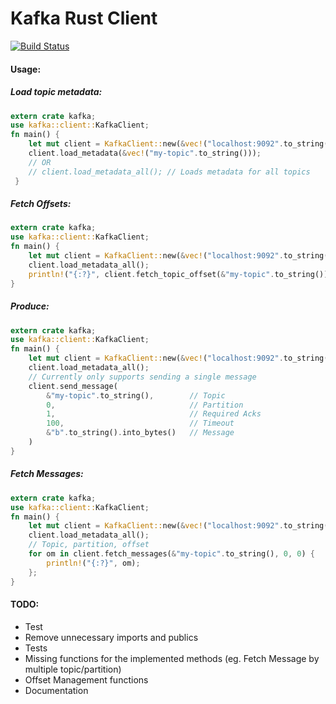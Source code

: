 # Kafka Rust Client

[![Build Status](https://travis-ci.org/spicavigo/kafka-rust.svg?branch=master)](https://travis-ci.org/spicavigo/kafka-rust)

#### Usage:

##### Load topic metadata:

```rust
extern crate kafka;
use kafka::client::KafkaClient;
fn main() {
    let mut client = KafkaClient::new(&vec!("localhost:9092".to_string()));
    client.load_metadata(&vec!("my-topic".to_string()));
    // OR
    // client.load_metadata_all(); // Loads metadata for all topics
 }
```
##### Fetch Offsets:

```rust
extern crate kafka;
use kafka::client::KafkaClient;
fn main() {
    let mut client = KafkaClient::new(&vec!("localhost:9092".to_string()));
    client.load_metadata_all();
    println!("{:?}", client.fetch_topic_offset(&"my-topic".to_string()));
}
```
##### Produce:

```rust
extern crate kafka;
use kafka::client::KafkaClient;
fn main() {
    let mut client = KafkaClient::new(&vec!("localhost:9092".to_string()));
    client.load_metadata_all();
    // Currently only supports sending a single message
    client.send_message(
        &"my-topic".to_string(),        // Topic
        0,                              // Partition
        1,                              // Required Acks
        100,                            // Timeout
        &"b".to_string().into_bytes()   // Message
    )
}
```

##### Fetch Messages:

```rust
extern crate kafka;
use kafka::client::KafkaClient;
fn main() {
    let mut client = KafkaClient::new(&vec!("localhost:9092".to_string()));
    client.load_metadata_all();
    // Topic, partition, offset
    for om in client.fetch_messages(&"my-topic".to_string(), 0, 0) {
        println!("{:?}", om);
    };
}
```

#### TODO:

* Test
* Remove unnecessary imports and publics
* Tests
* Missing functions for the implemented methods (eg. Fetch Message by multiple topic/partition)
* Offset Management functions
* Documentation
